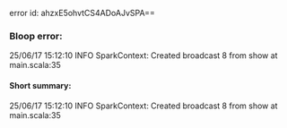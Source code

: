 error id: ahzxE5ohvtCS4ADoAJvSPA==
### Bloop error:

25/06/17 15:12:10 INFO SparkContext: Created broadcast 8 from show at main.scala:35
#### Short summary: 

25/06/17 15:12:10 INFO SparkContext: Created broadcast 8 from show at main.scala:35